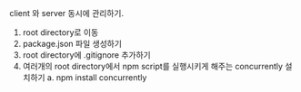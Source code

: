 client 와 server 동시에 관리하기.

1. root directory로 이동
2. package.json 파일 생성하기
3. root directory에 .gitignore 추가하기
4. 여러개의 root directory에서 npm script를 실행시키게 해주는 concurrently 설치하기
   a. npm install concurrently
